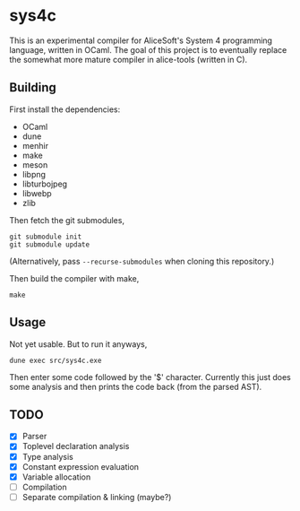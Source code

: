 sys4c
=====

This is an experimental compiler for AliceSoft's System 4 programming language,
written in OCaml. The goal of this project is to eventually replace the
somewhat more mature compiler in alice-tools (written in C).

Building
--------

First install the dependencies:

* OCaml
* dune
* menhir
* make
* meson
* libpng
* libturbojpeg
* libwebp
* zlib

Then fetch the git submodules,

    git submodule init
    git submodule update

(Alternatively, pass `--recurse-submodules` when cloning this repository.)

Then build the compiler with make,

    make

Usage
-----

Not yet usable. But to run it anyways,

    dune exec src/sys4c.exe

Then enter some code followed by the '$' character. Currently this just does
some analysis and then prints the code back (from the parsed AST).

TODO
----

- [x] Parser
- [x] Toplevel declaration analysis
- [x] Type analysis
- [x] Constant expression evaluation
- [x] Variable allocation
- [ ] Compilation
- [ ] Separate compilation & linking (maybe?)
